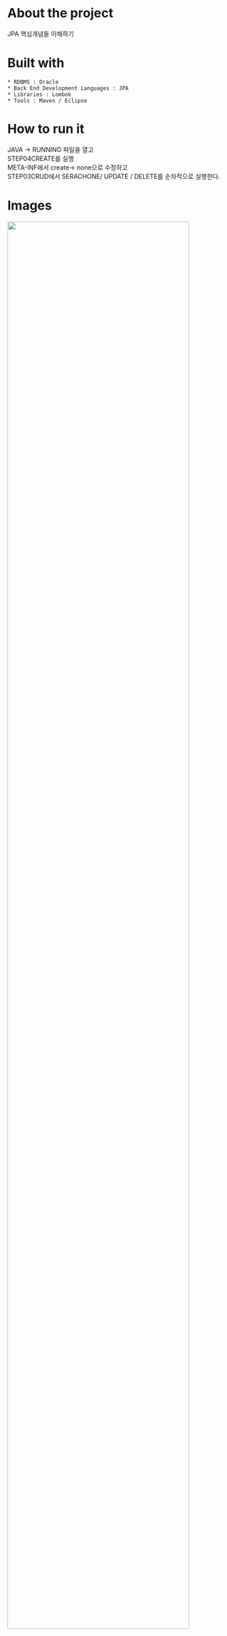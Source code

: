 # About the project

JPA 핵심개념들 이해하기


# Built with
```
* RDBMS : Oracle
* Back End Development Languages : JPA
* Libraries : Lombok 
* Tools : Maven / Eclipse 
```

# How to run it
JAVA -> RUNNING 파일을 열고<br>
STEP04CREATE를 실행<br>
META-INF에서 create-> none으로 수정하고<br>
STEP03CRUD에서 SERACHONE/ UPDATE / DELETE를 순차적으로 실행한다.<br>

# Images

<div>
<img src="https://user-images.githubusercontent.com/51253930/65293909-c4cfad00-db97-11e9-8414-66c6366220ab.png" width="90%"></img>
<img src="https://user-images.githubusercontent.com/51253930/65293910-c5684380-db97-11e9-9694-fa974f27b680.png" width="90%"></img>
<img src="https://user-images.githubusercontent.com/51253930/65293912-c600da00-db97-11e9-85d3-8f14ec601afb.png" width="90%"></img>
<img src="https://user-images.githubusercontent.com/51253930/65293913-c7320700-db97-11e9-85e4-afa8fa01d059.png" width="90%"></img>
<img src="https://user-images.githubusercontent.com/51253930/65293915-c8633400-db97-11e9-872a-52d6aa96106b.png" width="90%"></img>
<img src="ttps://user-images.githubusercontent.com/51253930/65293916-c9946100-db97-11e9-84c1-6dbf358e53cf.png" width="90%"></img>
<img src="https://user-images.githubusercontent.com/51253930/65293918-ca2cf780-db97-11e9-9549-1c719225bca6.png" width="90%"></img>

 
 



